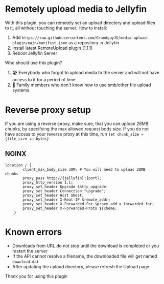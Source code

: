 # Remotely upload media to Jellyfin
With this plugin, you can remotely set an upload directory and upload files to it, all without touching the server.
How to install:
1. Add `https://raw.githubusercontent.com/GrandguyJS/media-upload-plugin/main/manifest.json` as a repository in Jellyfin
2. Install latest RemoteUpload plugin (1.1.1)
3. Reboot Jellyfin Server

Who should use this plugin?
1. 🏖️ Everybody who forgot to upload media to the server and will not have access to it for a period of time
2. 🤷 Family members who don't know how to use smb/other file upload systems

# Reverse proxy setup
If you are using a reverse-proxy, make sure, that you can upload 28MB chunks, by specifying the max allowed request body size.
If you do not have access to your reverse proxy at this time, run `let chunk_size = {file_size in bytes}`
## NGINX
```
location / {  
        client_max_body_size 30M; # You will need to upload 28MB chunks
        proxy_pass http://{jellyfin}:{port};
        proxy_http_version 1.1;
        proxy_set_header Upgrade $http_upgrade;
        proxy_set_header Connection "upgrade";
        proxy_set_header Host $host;
        proxy_set_header X-Real-IP $remote_addr;
        proxy_set_header X-Forwarded-For $proxy_add_x_forwarded_for;
        proxy_set_header X-Forwarded-Proto $scheme;
    }
```

# Known errors
- Downloads from URL do not stop until the download is completed or you restart the server
- If the API cannot resolve a filename, the downloaded file will get named `download.dat`
- After updating the upload directory, please refresh the Upload page

Thank you for using this plugin
